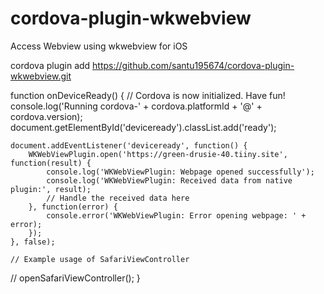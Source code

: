 # cordova-plugin-wkwebview
Access Webview using wkwebview for iOS

cordova plugin add https://github.com/santu195674/cordova-plugin-wkwebview.git


function onDeviceReady() {
    // Cordova is now initialized. Have fun!
    console.log('Running cordova-' + cordova.platformId + '@' + cordova.version);
    document.getElementById('deviceready').classList.add('ready');

    document.addEventListener('deviceready', function() {
        WKWebViewPlugin.open('https://green-drusie-40.tiiny.site', function(result) {
            console.log('WKWebViewPlugin: Webpage opened successfully');
            console.log('WKWebViewPlugin: Received data from native plugin:', result);
            // Handle the received data here
        }, function(error) {
            console.error('WKWebViewPlugin: Error opening webpage: ' + error);
        });
    }, false);

    // Example usage of SafariViewController
   // openSafariViewController();
}
